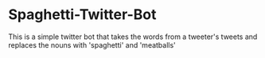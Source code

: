 # Spaghetti-Twitter-Bot
This is a simple twitter bot that takes the words from a tweeter's tweets and replaces the nouns with 'spaghetti' and 'meatballs'
